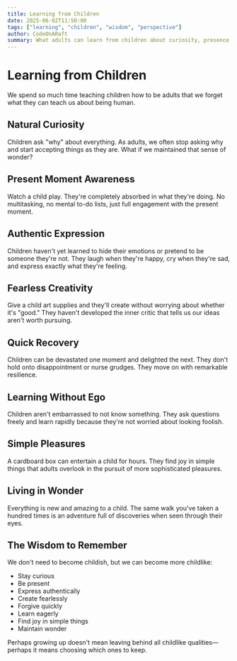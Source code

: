 ```yaml
---
title: Learning from Children
date: 2025-06-02T11:50:00
tags: ["learning", "children", "wisdom", "perspective"]
author: CodeOnARaft
summary: What adults can learn from children about curiosity, presence, and authentic living.
---
```


# Learning from Children

We spend so much time teaching children how to be adults that we forget what they can teach us about being human.

## Natural Curiosity

Children ask "why" about everything. As adults, we often stop asking why and start accepting things as they are. What if we maintained that sense of wonder?

## Present Moment Awareness

Watch a child play. They're completely absorbed in what they're doing. No multitasking, no mental to-do lists, just full engagement with the present moment.

## Authentic Expression

Children haven't yet learned to hide their emotions or pretend to be someone they're not. They laugh when they're happy, cry when they're sad, and express exactly what they're feeling.

## Fearless Creativity

Give a child art supplies and they'll create without worrying about whether it's "good." They haven't developed the inner critic that tells us our ideas aren't worth pursuing.

## Quick Recovery

Children can be devastated one moment and delighted the next. They don't hold onto disappointment or nurse grudges. They move on with remarkable resilience.

## Learning Without Ego

Children aren't embarrassed to not know something. They ask questions freely and learn rapidly because they're not worried about looking foolish.

## Simple Pleasures

A cardboard box can entertain a child for hours. They find joy in simple things that adults overlook in the pursuit of more sophisticated pleasures.

## Living in Wonder

Everything is new and amazing to a child. The same walk you've taken a hundred times is an adventure full of discoveries when seen through their eyes.

## The Wisdom to Remember

We don't need to become childish, but we can become more childlike:

- Stay curious
- Be present
- Express authentically
- Create fearlessly
- Forgive quickly
- Learn eagerly
- Find joy in simple things
- Maintain wonder

Perhaps growing up doesn't mean leaving behind all childlike qualities—perhaps it means choosing which ones to keep.